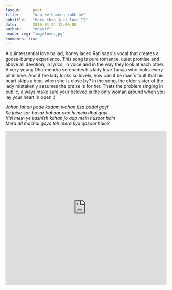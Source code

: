 ```yaml
---
layout:     post
title:      "Aap ke haseen rukh pe"
subtitle:   "More than just love II"
date:       2016-01-24 12:00:00
author:     "mdasif"
header-img: "img/love.jpg"
comments: true
---
```


<p>
A quintessential love ballad, honey laced Rafi saab's vocal that creates a goose-bumpy experience. This song is pure romance, quiet promise and above all devotion, in lyrics, in voice and in the way they look at each other.
A very young Dharmendra serenades his lady love Tanuja who looks every bit in love. And if the lady looks so lovely, how can it be man's fault that his heart skips a beat when she is close by? 
In the song, the elder sister of the lady mistakenly assumes the praise is for her. Thats the problem singing in public, always make sure your beloved is the only woman around when you lay your heart in open :)
</p>
<p>
<i>
Jahan jahan pade kadam wahan fiza badal gayi<br/>
Ke jaise sar-basar bahaar aap hi mein dhal gayi<br/>
Kisi mein ye kashish kahan jo aap mein huzoor hain<br/>
Mera dil machal gaya toh mera kya qasoor hain?<br/>
<i/>
</p>
<p/>
<iframe width="100%" height="480" src="https://www.youtube.com/embed/GQblX2TmEZI" frameborder="0" allowfullscreen></iframe>